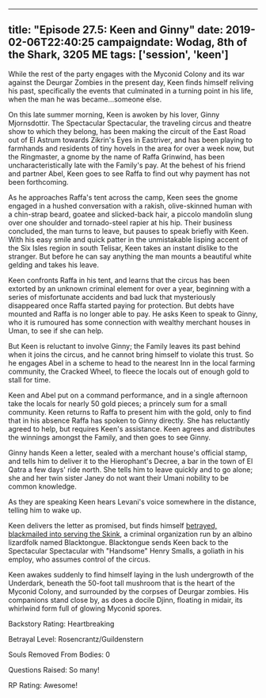 
---
title: "Episode 27.5: Keen and Ginny"
date: 2019-02-06T22:40:25
campaigndate: Wodag, 8th of the Shark, 3205 ME
tags: ['session', 'keen']
---

While the rest of the party engages with the Myconid Colony and its war against the Deurgar Zombies in the present day, Keen finds himself reliving his past, specifically the events that culminated in a turning point in his life, when the man he was became...someone else.

On this late summer morning, Keen is awoken by his lover, Ginny Mjornsdottir. The Spectacular Spectacular, the traveling circus and theatre show to which they belong, has been making the circuit of the East Road out of El Astrum towards Zikrin's Eyes in Eastriver, and has been playing to farmhands and residents of tiny hovels in the area for over a week now, but the Ringmaster, a gnome by the name of Raffa Grinwind, has been uncharacteristically late with the Family's pay. At the behest of his friend and partner Abel, Keen goes to see Raffa to find out why payment has not been forthcoming.

As he approaches Raffa's tent across the camp, Keen sees the gnome engaged in a hushed conversation with a rakish, olive-skinned human with a chin-strap beard, goatee and slicked-back hair, a piccolo mandolin slung over one shoulder and tornado-steel rapier at his hip.  Their business concluded, the man turns to leave, but pauses to speak briefly with Keen. With his easy smile and quick patter in the unmistakable lisping accent of the Six Isles region in south Telisar, Keen takes an instant dislike to the stranger. But before he can say anything the man mounts a beautiful white gelding and takes his leave.

Keen confronts Raffa in his tent, and learns that the circus has been extorted by an unknown criminal element for over a year, beginning with a series of misfortunate accidents and bad luck that mysteriously disappeared once Raffa started paying for protection. But debts have mounted and Raffa is no longer able to pay. He asks Keen to speak to Ginny, who it is rumoured has some connection with wealthy merchant houses in Uman, to see if she can help.

But Keen is reluctant to involve Ginny; the Family leaves its past behind when it joins the circus, and he cannot bring himself to violate this trust. So he engages Abel in a scheme to head to the nearest Inn in the local farming community, the Cracked Wheel, to fleece the locals out of enough gold to stall for time.

Keen and Abel put on a command performance, and in a single afternoon take the locals for nearly 50 gold pieces; a princely sum for a small community. Keen returns to Raffa to present him with the gold, only to find that in his absence Raffa has spoken to Ginny directly. She has reluctantly agreed to help, but requires Keen's assistance. Keen agrees and distributes the winnings amongst the Family, and then goes to see Ginny.

Ginny hands Keen a letter, sealed with a merchant house's official stamp, and tells him to deliver it to the Hierophant's Decree, a bar in the town of El Qatra a few days' ride north. She tells him to leave quickly and to go alone; she and her twin sister Janey do not want their Umani nobility to be common knowledge.

As they are speaking Keen hears Levani's voice somewhere in the distance, telling him to wake up.

Keen delivers the letter as promised, but finds himself <a href='{{< ref "/posts/ginnys_letter" >}}'>betrayed, blackmailed into serving the Skink</a>, a criminal organization run by an albino lizardfolk named Blacktongue. Blacktongue sends Keen back to the Spectacular Spectacular with "Handsome" Henry Smalls, a goliath in his employ, who assumes control of the circus.

Keen awakes suddenly to find himself laying in the lush undergrowth of the Underdark, beneath the 50-foot tall mushroom that is the heart of the Myconid Colony, and surrounded by the corpses of Deurgar zombies. His companions stand close by, as does a docile Djinn, floating in midair, its whirlwind form full of glowing Myconid spores.


Backstory Rating: Heartbreaking

Betrayal Level: Rosencrantz/Guildenstern

Souls Removed From Bodies: 0

Questions Raised: So many!

RP Rating: Awesome!

